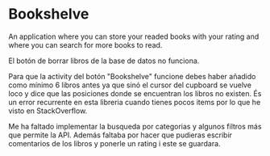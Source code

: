 # Bookshelve
An application where you can store your readed books with your rating and where you can search for more books to read.

El botón de borrar libros de la base de datos no funciona.

Para que la activity del botón "Bookshelve" funcione debes haber añadido como mínimo 6 libros antes ya que sinó el cursor
del cupboard se vuelve loco y dice que las posiciones donde se encuentran los libros no existen. És un error recurrente en
esta libreria cuando tienes pocos items por lo que he visto en StackOverflow.

Me ha faltado implementar la busqueda por categorias y algunos filtros más que permite la API. Además faltaba por hacer que
pudieras escribir comentarios de los libros y ponerle un rating i este se guardara.
